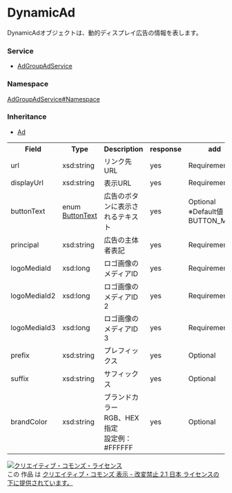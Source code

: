 # DynamicAd
DynamicAdオブジェクトは、動的ディスプレイ広告の情報を表します。<br>

### Service
+ [AdGroupAdService](../../services/AdGroupAdService.md)

### Namespace
[AdGroupAdService#Namespace](../../services/AdGroupAdService.md#namespace)

### Inheritance
+ [Ad](./Ad.md)

<table>
 <tr>
  <th>Field</th>
  <th>Type</th>
  <th>Description</th>
  <th>response</th>
  <th>add</th>
  <th>set</th>
  <th>remove</th>
 </tr>
 <tr>
  <td>url</td>
  <td>xsd:string</td>
  <td>リンク先URL</td>
  <td>yes</td>
  <td>Requirement</td>
  <td>Optional</td>
  <td>Ignore</td>
 </tr>
 <tr>
  <td>displayUrl</td>
  <td>xsd:string</td>
  <td>表示URL</td>
  <td>yes</td>
  <td>Requirement</td>
  <td>Optional</td>
  <td>Ignore</td>
 </tr>
 <tr>
  <td>buttonText</td>
  <td>enum <a href="./ButtonText.md">ButtonText</a></td>
  <td>広告のボタンに表示されるテキスト</td>
  <td>yes</td>
  <td>Optional<br>※Default値：BUTTON_MORE</td>
  <td>Optional</td>
  <td>Ignore</td>
 </tr>
 <tr>
  <td>principal</td>
  <td>xsd:string</td>
  <td>広告の主体者表記</td>
  <td>yes</td>
  <td>Requirement</td>
  <td>Optional</td>
  <td>Ignore</td>
 </tr>
 <tr>
  <td>logoMediaId</td>
  <td>xsd:long</td>
  <td>ロゴ画像のメディアID</td>
  <td>yes</td>
  <td>Requirement</td>
  <td>Optional</td>
  <td>Ignore</td>
 </tr>
 <tr>
  <td>logoMediaId2</td>
  <td>xsd:long</td>
  <td>ロゴ画像のメディアID 2</td>
  <td>yes</td>
  <td>Requirement</td>
  <td>Optional</td>
  <td>Ignore</td>
 </tr>
 <tr>
  <td>logoMediaId3</td>
  <td>xsd:long</td>
  <td>ロゴ画像のメディアID 3</td>
  <td>yes</td>
  <td>Requirement</td>
  <td>Optional</td>
  <td>Ignore</td>
 </tr>
 <tr>
  <td>prefix</td>
  <td>xsd:string</td>
  <td>プレフィックス</td>
  <td>yes</td>
  <td>Optional</td>
  <td>Optional</td>
  <td>Ignore</td>
 </tr>
 <tr>
  <td>suffix</td>
  <td>xsd:string</td>
  <td>サフィックス</td>
  <td>yes</td>
  <td>Optional</td>
  <td>Optional</td>
  <td>Ignore</td>
 </tr>
 <tr>
  <td>brandColor</td>
  <td>xsd:string</td>
  <td>ブランドカラー<br/>RGB、HEX指定<br/>設定例：#FFFFFF</td>
  <td>yes</td>
  <td>Optional</td>
  <td>Optional</td>
  <td>Ignore</td>
 </tr>
</table>


<a rel="license" href="http://creativecommons.org/licenses/by-nd/2.1/jp/"><img alt="クリエイティブ・コモンズ・ライセンス" style="border-width:0" src="https://i.creativecommons.org/l/by-nd/2.1/jp/88x31.png" /></a><br />この 作品 は <a rel="license" href="http://creativecommons.org/licenses/by-nd/2.1/jp/">クリエイティブ・コモンズ 表示 - 改変禁止 2.1 日本 ライセンスの下に提供されています。</a>

